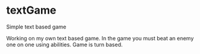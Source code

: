 # textGame
Simple text based game

Working on my own text based game. In the game you must beat an enemy one on one using abilities. Game is turn based.
